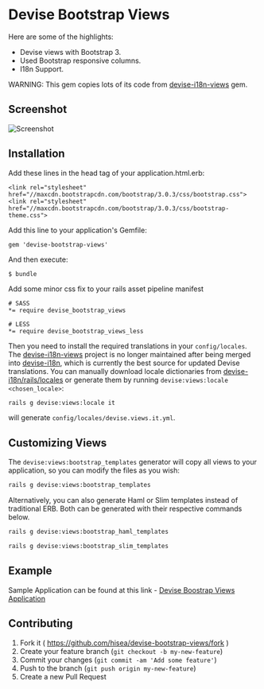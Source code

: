 # Devise Bootstrap Views

Here are some of the highlights:

* Devise views with Bootstrap 3.
* Used Bootstrap responsive columns.
* I18n Support.

WARNING:
This gem copies lots of its code from [devise-i18n-views](https://github.com/mcasimir/devise-i18n-views) gem.

## Screenshot
![Screenshot](https://raw.githubusercontent.com/hisea/devise-bootstrap-views/master/Screenshot.png)

## Installation

Add these lines in the head tag of your application.html.erb:
    
    <link rel="stylesheet" href="//maxcdn.bootstrapcdn.com/bootstrap/3.0.3/css/bootstrap.css">
    <link rel="stylesheet" href="//maxcdn.bootstrapcdn.com/bootstrap/3.0.3/css/bootstrap-theme.css">

Add this line to your application's Gemfile:

    gem 'devise-bootstrap-views'

And then execute:

    $ bundle

Add some minor css fix to your rails asset pipeline manifest

    # SASS
    *= require devise_bootstrap_views

    # LESS
    *= require devise_bootstrap_views_less

Then you need to install the required translations in your `config/locales`. The  [devise-i18n-views](https://github.com/mcasimir/devise-i18n-views) project is no longer maintained after being merged into [devise-i18n](https://github.com/tigrish/devise-i18n), which is currently the best source for updated Devise translations. You can manually download locale dictionaries from [devise-i18n/rails/locales](https://github.com/tigrish/devise-i18n/tree/master/rails/locales) or generate them by running `devise:views:locale <chosen_locale>`:

``` sh
rails g devise:views:locale it
```

will generate `config/locales/devise.views.it.yml`.

## Customizing Views

The `devise:views:bootstrap_templates` generator will copy all views to your application, so you can modify the files as you wish:

``` sh
rails g devise:views:bootstrap_templates
```
Alternatively, you can also generate Haml or Slim templates instead of traditional ERB. Both can be generated with their respective commands below.

``` sh
rails g devise:views:bootstrap_haml_templates
```

``` sh
rails g devise:views:bootstrap_slim_templates
```
## Example

Sample Application can be found at this link - [Devise Boostrap Views Application](https://github.com/ethiraj-srinivasan/devise-boostrap-views)

## Contributing

1. Fork it ( https://github.com/hisea/devise-bootstrap-views/fork )
2. Create your feature branch (`git checkout -b my-new-feature`)
3. Commit your changes (`git commit -am 'Add some feature'`)
4. Push to the branch (`git push origin my-new-feature`)
5. Create a new Pull Request
